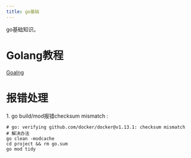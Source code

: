 ```yaml
---
title: go基础
---
```


go基础知识。

# Golang教程

[Goalng](http://www.topgoer.com/%E5%85%B6%E4%BB%96/%E5%AE%9E%E6%97%B6%E8%AF%BB%E5%8F%96%E6%96%87%E4%BB%B6%E5%86%85%E5%AE%B9.html)

# 报错处理

1\. go build/mod报错checksum mismatch :

    # go: verifying github.com/docker/docker@v1.13.1: checksum mismatch
    # 解决办法
    go clean -modcache
    cd project && rm go.sum
    go mod tidy
